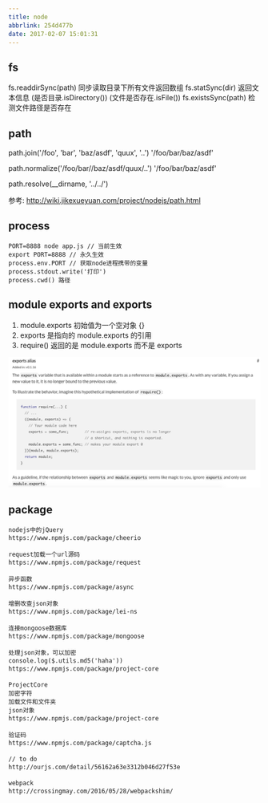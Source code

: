```yaml
---
title: node
abbrlink: 254d477b
date: 2017-02-07 15:01:31
---
```


## fs
fs.readdirSync(path) 同步读取目录下所有文件返回数组
fs.statSync(dir) 返回文本信息 (是否目录.isDirectory()) (文件是否存在.isFile())
fs.existsSync(path) 检测文件路径是否存在

## path
path.join('/foo', 'bar', 'baz/asdf', 'quux', '..')
'/foo/bar/baz/asdf'

path.normalize('/foo/bar//baz/asdf/quux/..')
'/foo/bar/baz/asdf'

path.resolve(__dirname, '../../')

参考: http://wiki.jikexueyuan.com/project/nodejs/path.html

## process
```
PORT=8888 node app.js // 当前生效
export PORT=8888 // 永久生效
process.env.PORT // 获取node进程携带的变量
process.stdout.write('打印')
process.cwd() 路径

```

## module exports and exports
1) module.exports 初始值为一个空对象 {}
2) exports 是指向的 module.exports 的引用
3) require() 返回的是 module.exports 而不是 exports

![logo](node/1.png)

## package
```
nodejs中的jQuery
https://www.npmjs.com/package/cheerio

request加载一个url源码
https://www.npmjs.com/package/request

异步函数
https://www.npmjs.com/package/async

增删改查json对象
https://www.npmjs.com/package/lei-ns

连接mongoose数据库
https://www.npmjs.com/package/mongoose

处理json对象，可以加密
console.log($.utils.md5('haha'))
https://www.npmjs.com/package/project-core

ProjectCore 
加密字符
加载文件和文件夹
json对象
https://www.npmjs.com/package/project-core

验证码
https://www.npmjs.com/package/captcha.js

// to do
http://ourjs.com/detail/56162a63e3312b046d27f53e

webpack 
http://crossingmay.com/2016/05/28/webpackshim/
```
